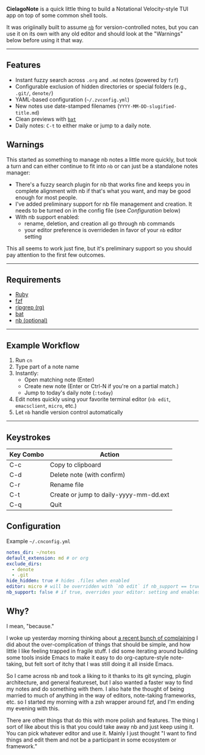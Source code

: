 **CielagoNote** is a quick little thing to build a Notational Velocity-style TUI app on top of some common shell tools. 

It was origiinally built to assume [`nb`](https://github.com/xwmx/nb) for version-controlled notes, but you can use it on its own with any old editor and should look at the "Warnings" below before using it that way. 

---

## Features

- Instant fuzzy search across `.org` and `.md` notes (powered by `fzf`)
- Configurable exclusion of hidden directories or special folders (e.g., `.git/`, `denote/`)
- YAML-based configuration (`~/.zvconfig.yml`)
- New notes use date-stamped filenames (`YYYY-MM-DD-slugified-title.md`)
- Clean previews with [`bat`](https://github.com/sharkdp/bat)
- Daily notes: `C-t` to either make or jump to a daily note. 

## Warnings

This started as something to manage nb notes a little more quickly, but took a turn and can either continue to fit into `nb` or can just be a standalone notes manager: 

- There's a fuzzy search plugin for nb that works fine and keeps you in complete alignment with nb if that's what you want, and may be good enough for most people. 
- I've added preliminary support for nb file management and creation. It needs to be turned on in the config file (see _Configuration_ below)
- With nb support enabled: 
  - rename, deletion, and creation all go through nb commands
  - your editor preference is overrideden in favor of your `nb` editor setting

This all seems to work just fine, but it's preliminary support so you should pay attention to the first few outcomes. 

---

## Requirements


- [Ruby](https://www.ruby-lang.org/) 
- [fzf](https://github.com/junegunn/fzf)
- [ripgrep (rg)](https://github.com/BurntSushi/ripgrep)
- [bat](https://github.com/sharkdp/bat) 
- [nb (optional)](https://github.com/xwmx/nb)


--- 

## Example Workflow

1. Run `cn`
2. Type part of a note name
3. Instantly:
   - Open matching note (Enter)
   - Create new note (Enter or Ctrl-N if you're on a partial match.)
   - Jump to today's daily note (`:today`)
4. Edit notes quickly using your favorite terminal editor (`nb edit`, `emacsclient`, `micro`, etc.)
5. Let `nb` handle version control automatically

---

## Keystrokes

|Key Combo | Action |
|----|----|
|C-c | Copy to clipboard|
|C-d | Delete note (with confirm)|
|C-r | Rename file|
|C-t | Create or jump to daily-yyyy-mm-dd.ext|
|C-q | Quit|

## Configuration

Example `~/.cnconfig.yml`

```yaml
notes_dir: ~/notes
default_extension: md # or org
exclude_dirs:
  - denote
  - .git
hide_hidden: true # hides .files when enabled
editor: micro # will be overridden with `nb edit` if nb_support == true
nb_support: false # if true, overrides your editor: setting and enables nb file management
```

## Why?

I mean, "because."

I woke up yesterday morning thinking about [a recent bunch of complaining][blog] I did about the over-complication of things that should be simple, and how little I like feeling trapped in fragile stuff. I did some iterating around building some tools inside Emacs to make it easy to do org-capture-style note-taking, but felt sort of itchy that I was still doing it all inside Emacs. 

So I came across nb and took a liking to it thanks to its git syncing, plugin architecture, and general featureset, but I also wanted a faster way to find my notes and do something with them.  I also hate the thought of being married to much of anything in the way of editors, note-taking frameworks, etc. so I started my morning with a zsh wrapper around fzf, and I'm ending my evening with this. 

There are other things that do this with more polish and features. The thing I sort of like about this is that you could take away nb and just keep using it. You can pick whatever editor and use it. Mainly I just thought "I want to find things and edit them and not be a participant in some ecosystem or framework."


[blog]: https://puddingtime.org/lmno-blog-captureel-and-the-whole-lightweight-text-thing
